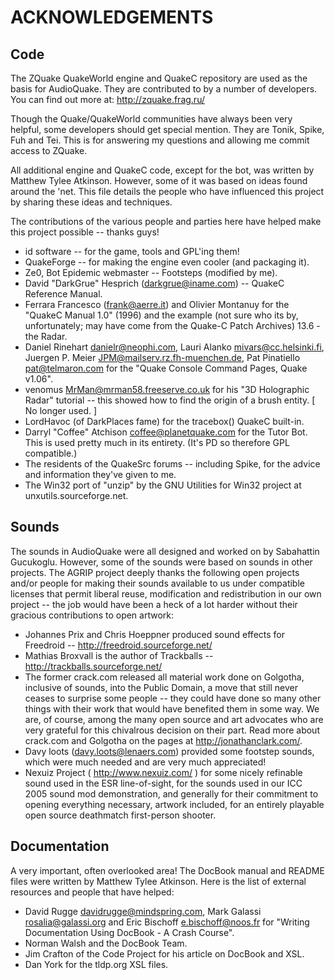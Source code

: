 ACKNOWLEDGEMENTS
=================

Code
-----

The ZQuake QuakeWorld engine and QuakeC repository are used as the basis for AudioQuake.  They are contributed to by a number of developers.  You can find out more at: http://zquake.frag.ru/

Though the Quake/QuakeWorld communities have always been very helpful, some developers should get special mention.  They are Tonik, Spike, Fuh and Tei.  This is for answering my questions and allowing me commit access to ZQuake.

All additional engine and QuakeC code, except for the bot, was written by Matthew Tylee Atkinson.  However, some of it was based on ideas found around the 'net.  This file details the people who have influenced this project by sharing these ideas and techniques.

The contributions of the various people and parties here have helped make this project possible -- thanks guys!

* id software -- for the game, tools and GPL'ing them!
* QuakeForge -- for making the engine even cooler (and packaging it).
* Ze0, Bot Epidemic webmaster -- Footsteps (modified by me).
* David "DarkGrue" Hesprich (darkgrue@iname.com) -- QuakeC Reference Manual.
* Ferrara Francesco (frank@aerre.it) and Olivier Montanuy for the "QuakeC Manual 1.0" (1996) and the example (not sure who its by, unfortunately; may have come from the Quake-C Patch Archives) 13.6 - the Radar.
* Daniel Rinehart <danielr@neophi.com>, Lauri Alanko <mivars@cc.helsinki.fi>, Juergen P. Meier <JPM@mailserv.rz.fh-muenchen.de>, Pat Pinatiello <pat@telmaron.com> for the "Quake Console Command Pages, Quake v1.06".
* venomus <MrMan@mrman58.freeserve.co.uk> for his "3D Holographic Radar" tutorial -- this showed how to find the origin of a brush entity.  [ No longer used. ]
* LordHavoc (of DarkPlaces fame) for the tracebox() QuakeC built-in.
* Darryl "Coffee" Atchison <coffee@planetquake.com> for the Tutor Bot.  This is used pretty much in its entirety.  (It's PD so therefore GPL compatible.)
* The residents of the QuakeSrc forums -- including Spike, for the advice and information they've given to me.
* The Win32 port of "unzip" by the GNU Utilities for Win32 project at unxutils.sourceforge.net.


Sounds
-------

The sounds in AudioQuake were all designed and worked on by Sabahattin Gucukoglu.  However, some of the sounds were based on sounds in other projects.  The AGRIP project deeply thanks the following open projects and/or people for making their sounds available to us under compatible licenses that permit liberal reuse, modification and redistribution in our own project -- the job would have been a heck of a lot harder without their gracious contributions to open artwork:

* Johannes Prix and Chris Hoeppner produced sound effects for Freedroid -- http://freedroid.sourceforge.net/
* Mathias Broxvall is the author of Trackballs -- http://trackballs.sourceforge.net/
* The former crack.com released all material work done on Golgotha, inclusive of sounds, into the Public Domain, a move that still never ceases to surprise some people -- they could have done so many other things with their work that would have benefited them in some way.  We are, of course, among the many open source and art advocates who are very grateful for this chivalrous decision on their part.  Read more about crack.com and Golgotha on the pages at http://jonathanclark.com/.
* Davy loots (davy.loots@lenaers.com) provided some footstep sounds, which were much needed and are very much appreciated!
* Nexuiz Project ( http://www.nexuiz.com/ ) for some nicely refinable sound used in the ESR line-of-sight, for the sounds used in our ICC 2005 sound mod demonstration, and generally for their commitment to opening everything necessary, artwork included, for an entirely playable open source deathmatch first-person shooter.

Documentation
--------------

A very important, often overlooked area!  The DocBook manual and README files were written by Matthew Tylee Atkinson.  Here is the list of external resources and people that have helped:

* David Rugge <davidrugge@mindspring.com>, Mark Galassi <rosalia@galassi.org> and Eric Bischoff <e.bischoff@noos.fr> for "Writing Documentation Using DocBook - A Crash Course".
* Norman Walsh and the DocBook Team.
* Jim Crafton of the Code Project for his article on DocBook and XSL.
* Dan York for the tldp.org XSL files.
